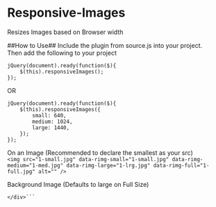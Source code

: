 # Responsive-Images
Resizes Images based on Browser width

##How to Use##
Include the plugin from source.js into your project.  
Then add the following to your project  
```
jQuery(document).ready(function($){
	$(this).responsiveImages();
});
```

OR 

```
jQuery(document).ready(function($){
	$(this).responsiveImages({
		small: 640,
		medium: 1024,
		large: 1440,
	});
});
```


On an Image (Recommended to declare the smallest as your src)    
```<img src="1-small.jpg" data-rimg-small="1-small.jpg" data-rimg-medium="1-med.jpg" data-rimg-large="1-lrg.jpg" data-rimg-full="1-full.jpg" alt="" />```

Background Image (Defaults to large on Full Size)  
```<div src="1.jpg" data-rimg-small="1-small.jpg" data-rimg-medium="1-med.jpg" data-rimg-large="1-lrg.jpg">  
</div>```
